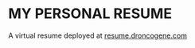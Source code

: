 # MY PERSONAL RESUME

A virtual resume deployed at [resume.droncogene.com](https://www.droncogene.com)
